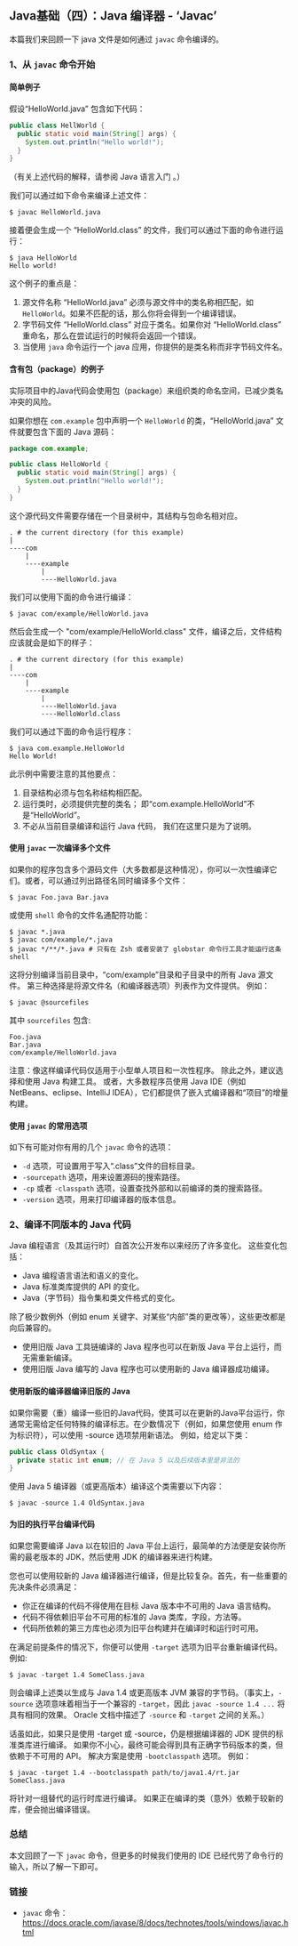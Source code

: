 ## Java基础（四）：Java 编译器 - ‘Javac’

本篇我们来回顾一下 java 文件是如何通过 `javac` 命令编译的。

### 1、从 `javac` 命令开始

#### 简单例子

假设“HelloWorld.java” 包含如下代码：

```java
public class HellWorld {
  public static void main(String[] args) {
    System.out.println("Hello world!");
  }
}
```

（有关上述代码的解释，请参阅 Java 语言入门 。）

我们可以通过如下命令来编译上述文件：

```shell
$ javac HelloWorld.java
```

接着便会生成一个 “HelloWorld.class” 的文件，我们可以通过下面的命令进行运行：

```shell
$ java HelloWorld
Hello world!
```

这个例子的重点是：

1. 源文件名称 “HelloWorld.java” 必须与源文件中的类名称相匹配，如 `HelloWorld`。如果不匹配的话，那么你将会得到一个编译错误。
2. 字节码文件 “HelloWorld.class” 对应于类名。如果你对 “HelloWorld.class” 重命名，那么在尝试运行的时候将会返回一个错误。
3. 当使用 `java` 命令运行一个 java 应用，你提供的是类名称而非字节码文件名。

#### 含有包（package）的例子

实际项目中的Java代码会使用包（package）来组织类的命名空间，已减少类名冲突的风险。

如果你想在 `com.example` 包中声明一个 `HelloWorld` 的类，“HelloWorld.java” 文件就要包含下面的 Java 源码：

```java
package com.example;

public class HelloWorld {
  public static void main(String[] args) {
    System.out.println("Hello world!"); 
  } 
}

```

这个源代码文件需要存储在一个目录树中，其结构与包命名相对应。

```
. # the current directory (for this example) 
|
----com
    |
    ----example
        |
        ----HelloWorld.java
```

我们可以使用下面的命令进行编译：

```shell
$ javac com/example/HelloWorld.java
```

然后会生成一个 "com/example/HelloWorld.class" 文件，编译之后，文件结构应该就会是如下的样子：

```
. # the current directory (for this example) 
|
----com
    |
    ----example
        |
        ----HelloWorld.java
        ----HelloWorld.class
```

我们可以通过下面的命令运行程序：

```shell
$ java com.example.HelloWorld
Hello World!
```

此示例中需要注意的其他要点：

1. 目录结构必须与包名称结构相匹配。
2. 运行类时，必须提供完整的类名； 即“com.example.HelloWorld”不是“HelloWorld”。
3. 不必从当前目录编译和运行 Java 代码， 我们在这里只是为了说明。

#### 使用 `javac` 一次编译多个文件

如果你的程序包含多个源码文件（大多数都是这种情况），你可以一次性编译它们。或者，可以通过列出路径名同时编译多个文件：

```shell
$ javac Foo.java Bar.java
```

或使用 `shell` 命令的文件名通配符功能：

```shell
$ javac *.java
$ javac com/example/*.java
$ javac */**/*.java # 只有在 Zsh 或者安装了 globstar 命令行工具才能运行这条 shell
```

这将分别编译当前目录中，“com/example”目录和子目录中的所有 Java 源文件。 第三种选择是将源文件名（和编译器选项）列表作为文件提供。 例如：

```shell
$ javac @sourcefiles
```

其中 `sourcefiles` 包含:

```
Foo.java
Bar.java
com/example/HelloWorld.java
```

注意：像这样编译代码仅适用于小型单人项目和一次性程序。 除此之外，建议选择和使用 Java 构建工具。 或者，大多数程序员使用 Java IDE（例如 NetBeans、eclipse、IntelliJ IDEA），它们都提供了嵌入式编译器和“项目”的增量构建。

#### 使用 `javac` 的常用选项

如下有可能对你有用的几个 `javac` 命令的选项：

- `-d` 选项，可设置用于写入“.class”文件的目标目录。
- `-sourcepath` 选项，用来设置源码的搜索路径。
- `-cp` 或者 `-classpath` 选项，设置查找外部和以前编译的类的搜索路径。 
- `-version` 选项，用来打印编译器的版本信息。

### 2、编译不同版本的 Java 代码

Java 编程语言（及其运行时）自首次公开发布以来经历了许多变化。 这些变化包括：

- Java 编程语言语法和语义的变化。
- Java 标准类库提供的 API 的变化。
- Java（字节码）指令集和类文件格式的变化。

除了极少数例外（例如 enum 关键字、对某些“内部”类的更改等），这些更改都是向后兼容的。

- 使用旧版 Java 工具链编译的 Java 程序也可以在新版 Java 平台上运行，而无需重新编译。
- 使用旧版 Java 编写的 Java 程序也可以使用新的 Java 编译器成功编译。

#### 使用新版的编译器编译旧版的 Java

如果你需要（重）编译一些旧的Java代码，使其可以在更新的Java平台运行，你通常无需给定任何特殊的编译标志。在少数情况下（例如，如果您使用 enum 作为标识符），可以使用 -source 选项禁用新语法。 例如，给定以下类：

```java
public class OldSyntax {
  private static int enum; // 在 Java 5 以及后续版本里是非法的
}
```

使用 Java 5 编译器（或更高版本）编译这个类需要以下内容：

```shell
$ javac -source 1.4 OldSyntax.java
```

#### 为旧的执行平台编译代码

如果您需要编译 Java 以在较旧的 Java 平台上运行，最简单的方法便是安装你所需的最老版本的 JDK，然后使用 JDK 的编译器来进行构建。

您也可以使用较新的 Java 编译器进行编译，但是比较复杂。首先，有一些重要的先决条件必须满足：

- 你正在编译的代码不得使用在目标 Java 版本中不可用的 Java 语言结构。
- 代码不得依赖旧平台不可用的标准的 Java 类库，字段，方法等。
- 代码所依赖的第三方库也必须为旧平台构建并在编译时和运行时可用。

在满足前提条件的情况下，你便可以使用 `-target` 选项为旧平台重新编译代码。 例如:

```shell
$ javac -target 1.4 SomeClass.java
```

则会编译上述类以生成与 Java 1.4 或更高版本 JVM 兼容的字节码。（事实上，`-source` 选项意味着相当于一个兼容的 `-target`，因此 `javac -source 1.4 ...` 将具有相同的效果。 Oracle 文档中描述了 `-source` 和 `-target` 之间的关系。）

话虽如此，如果只是使用 -target 或 -source，仍是根据编译器的 JDK 提供的标准类库进行编译。 如果你不小心，最终可能会得到具有正确字节码版本的类，但依赖于不可用的 API。 解决方案是使用 `-bootclasspath` 选项。 例如：

```shell
$ javac -target 1.4 --bootclasspath path/to/java1.4/rt.jar SomeClass.java
```

将针对一组替代的运行时库进行编译。 如果正在编译的类（意外）依赖于较新的库，便会抛出编译错误。

### 总结

本文回顾了一下 `javac` 命令，但更多的时候我们使用的 IDE 已经代劳了命令行的输入，所以了解一下即可。

### 链接

- `javac` 命令：https://docs.oracle.com/javase/8/docs/technotes/tools/windows/javac.html













